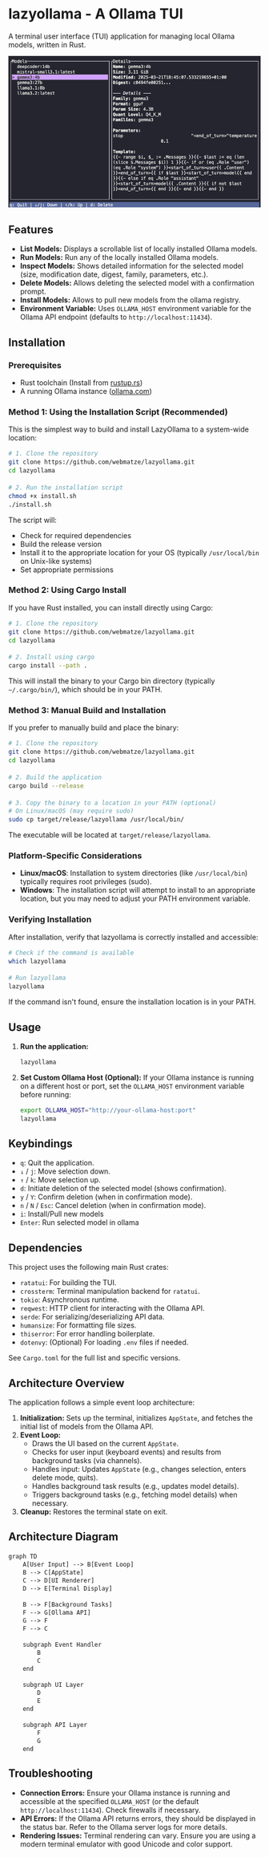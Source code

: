 # lazyollama - A Ollama TUI

A terminal user interface (TUI) application for managing local Ollama models, written in Rust.

![Ollama TUI Screenshot](docs/lazyollama.png)

## Features

*   **List Models:** Displays a scrollable list of locally installed Ollama models.
*   **Run Models:** Run any of the locally installed Ollama models.
*   **Inspect Models:** Shows detailed information for the selected model (size, modification date, digest, family, parameters, etc.).
*   **Delete Models:** Allows deleting the selected model with a confirmation prompt.
*   **Install Models:** Allows to pull new models from the ollama registry.
*   **Environment Variable:** Uses `OLLAMA_HOST` environment variable for the Ollama API endpoint (defaults to `http://localhost:11434`).

## Installation

### Prerequisites

*   Rust toolchain (Install from [rustup.rs](https://rustup.rs/))
*   A running Ollama instance ([ollama.com](https://ollama.com/))

### Method 1: Using the Installation Script (Recommended)

This is the simplest way to build and install LazyOllama to a system-wide location:

```bash
# 1. Clone the repository
git clone https://github.com/webmatze/lazyollama.git
cd lazyollama

# 2. Run the installation script
chmod +x install.sh
./install.sh
```

The script will:
- Check for required dependencies
- Build the release version
- Install it to the appropriate location for your OS (typically `/usr/local/bin` on Unix-like systems)
- Set appropriate permissions

### Method 2: Using Cargo Install

If you have Rust installed, you can install directly using Cargo:

```bash
# 1. Clone the repository
git clone https://github.com/webmatze/lazyollama.git
cd lazyollama

# 2. Install using cargo
cargo install --path .
```

This will install the binary to your Cargo bin directory (typically `~/.cargo/bin/`), which should be in your PATH.

### Method 3: Manual Build and Installation

If you prefer to manually build and place the binary:

```bash
# 1. Clone the repository
git clone https://github.com/webmatze/lazyollama.git
cd lazyollama

# 2. Build the application
cargo build --release

# 3. Copy the binary to a location in your PATH (optional)
# On Linux/macOS (may require sudo)
sudo cp target/release/lazyollama /usr/local/bin/
```

The executable will be located at `target/release/lazyollama`.

### Platform-Specific Considerations

- **Linux/macOS**: Installation to system directories (like `/usr/local/bin`) typically requires root privileges (sudo).
- **Windows**: The installation script will attempt to install to an appropriate location, but you may need to adjust your PATH environment variable.

### Verifying Installation

After installation, verify that lazyollama is correctly installed and accessible:

```bash
# Check if the command is available
which lazyollama

# Run lazyollama
lazyollama
```

If the command isn't found, ensure the installation location is in your PATH.

## Usage

1.  **Run the application:**
    ```bash
    lazyollama
    ```
2.  **Set Custom Ollama Host (Optional):**
    If your Ollama instance is running on a different host or port, set the `OLLAMA_HOST` environment variable before running:
    ```bash
    export OLLAMA_HOST="http://your-ollama-host:port"
    lazyollama
    ```

## Keybindings

*   `q`: Quit the application.
*   `↓` / `j`: Move selection down.
*   `↑` / `k`: Move selection up.
*   `d`: Initiate deletion of the selected model (shows confirmation).
*   `y` / `Y`: Confirm deletion (when in confirmation mode).
*   `n` / `N` / `Esc`: Cancel deletion (when in confirmation mode).
*   `i`: Install/Pull new models
*   `Enter`: Run selected model in ollama

## Dependencies

This project uses the following main Rust crates:

*   `ratatui`: For building the TUI.
*   `crossterm`: Terminal manipulation backend for `ratatui`.
*   `tokio`: Asynchronous runtime.
*   `reqwest`: HTTP client for interacting with the Ollama API.
*   `serde`: For serializing/deserializing API data.
*   `humansize`: For formatting file sizes.
*   `thiserror`: For error handling boilerplate.
*   `dotenvy`: (Optional) For loading `.env` files if needed.

See `Cargo.toml` for the full list and specific versions.

## Architecture Overview

The application follows a simple event loop architecture:

1.  **Initialization:** Sets up the terminal, initializes `AppState`, and fetches the initial list of models from the Ollama API.
2.  **Event Loop:**
    *   Draws the UI based on the current `AppState`.
    *   Checks for user input (keyboard events) and results from background tasks (via channels).
    *   Handles input: Updates `AppState` (e.g., changes selection, enters delete mode, quits).
    *   Handles background task results (e.g., updates model details).
    *   Triggers background tasks (e.g., fetching model details) when necessary.
3.  **Cleanup:** Restores the terminal state on exit.

## Architecture Diagram

```mermaid
graph TD
    A[User Input] --> B[Event Loop]
    B --> C[AppState]
    C --> D[UI Renderer]
    D --> E[Terminal Display]
    
    B --> F[Background Tasks]
    F --> G[Ollama API]
    G --> F
    F --> C
    
    subgraph Event Handler
        B
        C
    end
    
    subgraph UI Layer
        D
        E
    end
    
    subgraph API Layer
        F
        G
    end
```

## Troubleshooting

*   **Connection Errors:** Ensure your Ollama instance is running and accessible at the specified `OLLAMA_HOST` (or the default `http://localhost:11434`). Check firewalls if necessary.
*   **API Errors:** If the Ollama API returns errors, they should be displayed in the status bar. Refer to the Ollama server logs for more details.
*   **Rendering Issues:** Terminal rendering can vary. Ensure you are using a modern terminal emulator with good Unicode and color support.
